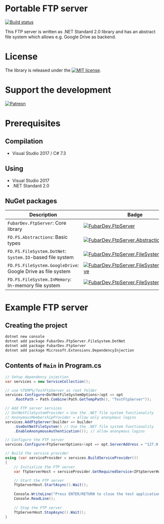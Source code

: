 # Portable FTP server

[![Build status](https://build.fubar-dev.de/app/rest/builds/buildType:%28id:FtpServer_ReleaseBuild%29/statusIcon.svg)](https://build.fubar-dev.com/project.html?projectId=FtpServer)

This FTP server is written as .NET Standard 2.0 library and has an
abstract file system which allows e.g. Google Drive as backend.

# License

The library is released under the [![MIT license](https://img.shields.io/github/license/mashape/apistatus.svg)](http://opensource.org/licenses/MIT).

# Support the development

[![Patreon](https://img.shields.io/endpoint.svg?url=https:%2F%2Fshieldsio-patreon.herokuapp.com%2FFubarDevelopment&style=for-the-badge)](https://www.patreon.com/FubarDevelopment)

# Prerequisites

## Compilation

* Visual Studio 2017 / C# 7.3

## Using

* Visual Studio 2017
* .NET Standard 2.0

## NuGet packages

| Description				| Badge |
|---------------------------|-------|
| `FubarDev.FtpServer`: Core library				| [![FubarDev.FtpServer](https://img.shields.io/nuget/vpre/FubarDev.FtpServer.svg)](https://www.nuget.org/packages/FubarDev.FtpServer) |
| `FD.FS.Abstractions`: Basic types				| [![FubarDev.FtpServer.Abstractions](https://img.shields.io/nuget/vpre/FubarDev.FtpServer.Abstractions.svg)](https://www.nuget.org/packages/FubarDev.FtpServer.Abstractions) |
| `FD.FS.FileSystem.DotNet`: `System.IO`-based file system	| [![FubarDev.FtpServer.FileSystem.DotNet](https://img.shields.io/nuget/vpre/FubarDev.FtpServer.FileSystem.DotNet.svg)](https://www.nuget.org/packages/FubarDev.FtpServer.FileSystem.DotNet) |
| `FD.FS.FileSystem.GoogleDrive`: Google Drive as file system	| [![FubarDev.FtpServer.FileSystem.GoogleDrive](https://img.shields.io/nuget/vpre/FubarDev.FtpServer.FileSystem.GoogleDrive.svg)](https://www.nuget.org/packages/FubarDev.FtpServer.FileSystem.GoogleDrive) |
| `FD.FS.FileSystem.InMemory`: In-memory file system	| [![FubarDev.FtpServer.FileSystem.InMemory](https://img.shields.io/nuget/vpre/FubarDev.FtpServer.FileSystem.InMemory.svg)](https://www.nuget.org/packages/FubarDev.FtpServer.FileSystem.InMemory) |

# Example FTP server

## Creating the project

```bash
dotnet new console
dotnet add package FubarDev.FtpServer.FileSystem.DotNet
dotnet add package FubarDev.FtpServer
dotnet add package Microsoft.Extensions.DependencyInjection
```

## Contents of `Main` in Program.cs

```csharp
// Setup dependency injection
var services = new ServiceCollection();

// use %TEMP%/TestFtpServer as root folder
services.Configure<DotNetFileSystemOptions>(opt => opt
    .RootPath = Path.Combine(Path.GetTempPath(), "TestFtpServer"));

// Add FTP server services
// DotNetFileSystemProvider = Use the .NET file system functionality
// AnonymousMembershipProvider = allow only anonymous logins
services.AddFtpServer(builder => builder
    .UseDotNetFileSystem() // Use the .NET file system functionality
    .EnableAnonymousAuthentication()); // allow anonymous logins

// Configure the FTP server
services.Configure<FtpServerOptions>(opt => opt.ServerAddress = "127.0.0.1");

// Build the service provider
using (var serviceProvider = services.BuildServiceProvider())
{
    // Initialize the FTP server
    var ftpServerHost = serviceProvider.GetRequiredService<IFtpServerHost>();

    // Start the FTP server
    ftpServerHost.StartAsync().Wait();
    
    Console.WriteLine("Press ENTER/RETURN to close the test application.");
    Console.ReadLine();
    
    // Stop the FTP server
    ftpServerHost.StopAsync().Wait();
}
```
